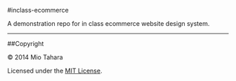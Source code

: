 #inclass-ecommerce

A demonstration repo for in class ecommerce website design system.

---

##Copyright

© 2014 Mio Tahara

Licensed under the [MIT License](LICENSE).